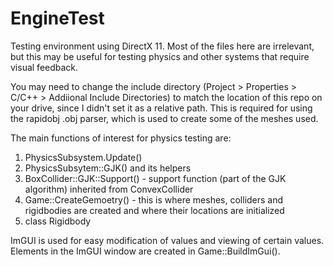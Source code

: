 # EngineTest

Testing environment using DirectX 11. Most of the files here are irrelevant, but this may be useful for testing physics and other systems that require visual feedback.

You may need to change the include directory (Project > Properties > C/C++ > Addiional Include Directories) to match the location of this repo on your drive, since I didn't set it as a relative path. This is required for using the rapidobj .obj parser, which is used to create some of the meshes used.

The main functions of interest for physics testing are:
1. PhysicsSubsystem.Update()
2. PhysicsSubsytem::GJK() and its helpers
3. BoxCollider::GJK::Support() - support function (part of the GJK algorithm) inherited from ConvexCollider
4. Game::CreateGemoetry() - this is where meshes, colliders and rigidbodies are created and where their locations are initialized
5. class Rigidbody

ImGUI is used for easy modification of values and viewing of certain values. Elements in the ImGUI window are created in Game::BuildImGui().
